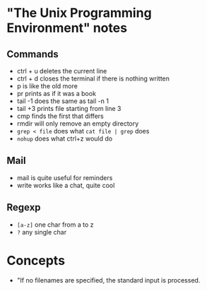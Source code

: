 # "The Unix Programming Environment" notes

## Commands

* ctrl + u deletes the current line
* ctrl + d closes the terminal if there is nothing written
* p is like the old more
* pr prints as if it was a book
* tail -1 does the same as tail -n 1
* tail +3 prints file starting from line 3
* cmp finds the first that differs
* rmdir will only remove an empty directory
* `grep < file` does what `cat file | grep` does
* `nohup` does what ctrl+z would do

## Mail

* mail is quite useful for reminders
* write works like a chat, quite cool

## Regexp

* `[a-z]` one char from a to z
* `?` any single char

# Concepts

* "If no filenames are specified, the standard input is processed.

